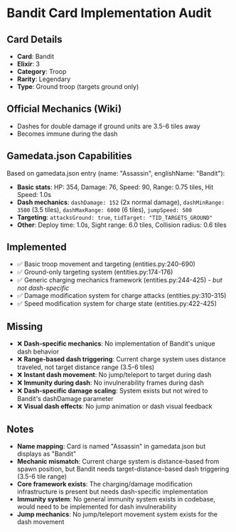 # Bandit Card Implementation Audit

## Card Details
- **Card**: Bandit
- **Elixir**: 3
- **Category**: Troop
- **Rarity**: Legendary
- **Type**: Ground troop (targets ground only)

## Official Mechanics (Wiki)
- Dashes for double damage if ground units are 3.5-6 tiles away
- Becomes immune during the dash

## Gamedata.json Capabilities
Based on gamedata.json entry (name: "Assassin", englishName: "Bandit"):
- **Basic stats**: HP: 354, Damage: 76, Speed: 90, Range: 0.75 tiles, Hit Speed: 1.0s
- **Dash mechanics**: `dashDamage: 152` (2x normal damage), `dashMinRange: 3500` (3.5 tiles), `dashMaxRange: 6000` (6 tiles), `jumpSpeed: 500`
- **Targeting**: `attacksGround: true`, `tidTarget: "TID_TARGETS_GROUND"`
- **Other**: Deploy time: 1.0s, Sight range: 6.0 tiles, Collision radius: 0.6 tiles

## Implemented
- ✅ Basic troop movement and targeting (entities.py:240-690)
- ✅ Ground-only targeting system (entities.py:174-176)
- ✅ Generic charging mechanics framework (entities.py:244-425) - *but not dash-specific*
- ✅ Damage modification system for charge attacks (entities.py:310-315)
- ✅ Speed modification system for charge state (entities.py:422-425)

## Missing
- ❌ **Dash-specific mechanics**: No implementation of Bandit's unique dash behavior
- ❌ **Range-based dash triggering**: Current charge system uses distance traveled, not target distance range (3.5-6 tiles)
- ❌ **Instant dash movement**: No jump/teleport to target during dash
- ❌ **Immunity during dash**: No invulnerability frames during dash
- ❌ **Dash-specific damage scaling**: System exists but not wired to Bandit's dashDamage parameter
- ❌ **Visual dash effects**: No jump animation or dash visual feedback

## Notes
- **Name mapping**: Card is named "Assassin" in gamedata.json but displays as "Bandit"
- **Mechanic mismatch**: Current charge system is distance-based from spawn position, but Bandit needs target-distance-based dash triggering (3.5-6 tile range)
- **Core framework exists**: The charging/damage modification infrastructure is present but needs dash-specific implementation
- **Immunity system**: No general immunity system exists in codebase, would need to be implemented for dash invulnerability
- **Jump mechanics**: No jump/teleport movement system exists for the dash movement